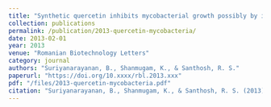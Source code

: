 ```yaml
---
title: "Synthetic quercetin inhibits mycobacterial growth possibly by interacting with DNA gyrase"
collection: publications
permalink: /publication/2013-quercetin-mycobacteria/
date: 2013-02-01
year: 2013
venue: "Romanian Biotechnology Letters"
category: journal
authors: "Suriyanarayanan, B., Shanmugam, K., & Santhosh, R. S."
paperurl: "https://doi.org/10.xxxx/rbl.2013.xxx"
pdf: "/files/2013-quercetin-mycobacteria.pdf"
citation: "Suriyanarayanan, B., Shanmugam, K., & Santhosh, R. S. (2013). Synthetic quercetin inhibits mycobacterial growth possibly by interacting with DNA gyrase. *Romanian Biotechnology Letters*, 2013. https://doi.org/10.xxxx/rbl.2013.xxx"
---
```

